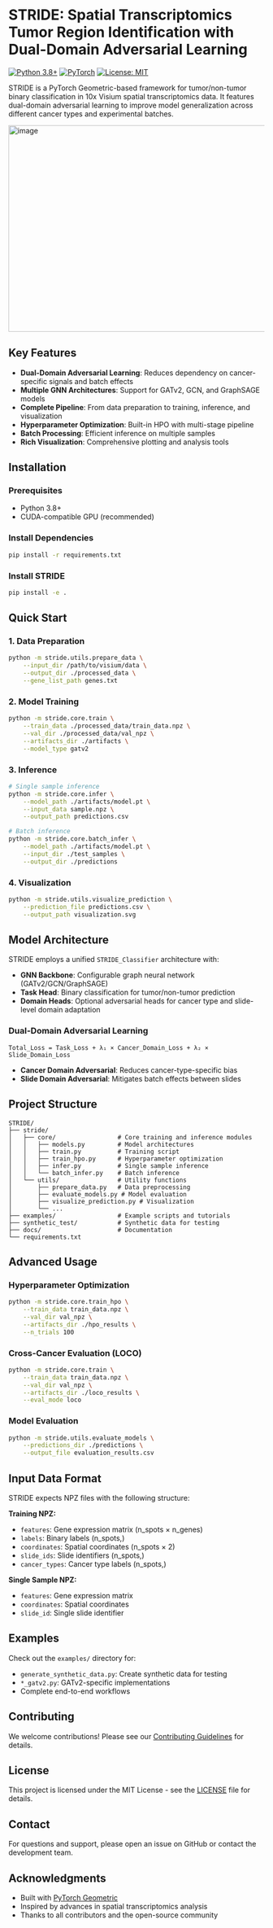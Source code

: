 # STRIDE: Spatial Transcriptomics Tumor Region Identification with Dual-Domain Adversarial Learning

[![Python 3.8+](https://img.shields.io/badge/python-3.8+-blue.svg)](https://www.python.org/downloads/)
[![PyTorch](https://img.shields.io/badge/PyTorch-1.9+-red.svg)](https://pytorch.org/)
[![License: MIT](https://img.shields.io/badge/License-MIT-yellow.svg)](https://opensource.org/licenses/MIT)

STRIDE is a PyTorch Geometric-based framework for tumor/non-tumor binary classification in 10x Visium spatial transcriptomics data. It features dual-domain adversarial learning to improve model generalization across different cancer types and experimental batches.

<img width="1468" height="406" alt="image" src="https://github.com/user-attachments/assets/4b2f0acf-65d9-4a81-b52d-dc33e0460e36" />


## Key Features

- **Dual-Domain Adversarial Learning**: Reduces dependency on cancer-specific signals and batch effects
- **Multiple GNN Architectures**: Support for GATv2, GCN, and GraphSAGE models
- **Complete Pipeline**: From data preparation to training, inference, and visualization
- **Hyperparameter Optimization**: Built-in HPO with multi-stage pipeline
- **Batch Processing**: Efficient inference on multiple samples
- **Rich Visualization**: Comprehensive plotting and analysis tools

## Installation

### Prerequisites

- Python 3.8+
- CUDA-compatible GPU (recommended)

### Install Dependencies

```bash
pip install -r requirements.txt
```

### Install STRIDE

```bash
pip install -e .
```

## Quick Start

### 1. Data Preparation

```bash
python -m stride.utils.prepare_data \
    --input_dir /path/to/visium/data \
    --output_dir ./processed_data \
    --gene_list_path genes.txt
```

### 2. Model Training

```bash
python -m stride.core.train \
    --train_data ./processed_data/train_data.npz \
    --val_dir ./processed_data/val_npz \
    --artifacts_dir ./artifacts \
    --model_type gatv2
```

### 3. Inference

```bash
# Single sample inference
python -m stride.core.infer \
    --model_path ./artifacts/model.pt \
    --input_data sample.npz \
    --output_path predictions.csv

# Batch inference
python -m stride.core.batch_infer \
    --model_path ./artifacts/model.pt \
    --input_dir ./test_samples \
    --output_dir ./predictions
```

### 4. Visualization

```bash
python -m stride.utils.visualize_prediction \
    --prediction_file predictions.csv \
    --output_path visualization.svg
```

## Model Architecture

STRIDE employs a unified `STRIDE_Classifier` architecture with:

- **GNN Backbone**: Configurable graph neural network (GATv2/GCN/GraphSAGE)
- **Task Head**: Binary classification for tumor/non-tumor prediction
- **Domain Heads**: Optional adversarial heads for cancer type and slide-level domain adaptation

### Dual-Domain Adversarial Learning

```
Total_Loss = Task_Loss + λ₁ × Cancer_Domain_Loss + λ₂ × Slide_Domain_Loss
```

- **Cancer Domain Adversarial**: Reduces cancer-type-specific bias
- **Slide Domain Adversarial**: Mitigates batch effects between slides

## Project Structure

```
STRIDE/
├── stride/
│   ├── core/                 # Core training and inference modules
│   │   ├── models.py         # Model architectures
│   │   ├── train.py          # Training script
│   │   ├── train_hpo.py      # Hyperparameter optimization
│   │   ├── infer.py          # Single sample inference
│   │   └── batch_infer.py    # Batch inference
│   └── utils/                # Utility functions
│       ├── prepare_data.py   # Data preprocessing
│       ├── evaluate_models.py # Model evaluation
│       ├── visualize_prediction.py # Visualization
│       └── ...
├── examples/                 # Example scripts and tutorials
├── synthetic_test/           # Synthetic data for testing
├── docs/                     # Documentation
└── requirements.txt
```

## Advanced Usage

### Hyperparameter Optimization

```bash
python -m stride.core.train_hpo \
    --train_data train_data.npz \
    --val_dir val_npz \
    --artifacts_dir ./hpo_results \
    --n_trials 100
```

### Cross-Cancer Evaluation (LOCO)

```bash
python -m stride.core.train \
    --train_data train_data.npz \
    --val_dir val_npz \
    --artifacts_dir ./loco_results \
    --eval_mode loco
```

### Model Evaluation

```bash
python -m stride.utils.evaluate_models \
    --predictions_dir ./predictions \
    --output_file evaluation_results.csv
```

## Input Data Format

STRIDE expects NPZ files with the following structure:

**Training NPZ:**
- `features`: Gene expression matrix (n_spots × n_genes)
- `labels`: Binary labels (n_spots,)
- `coordinates`: Spatial coordinates (n_spots × 2)
- `slide_ids`: Slide identifiers (n_spots,)
- `cancer_types`: Cancer type labels (n_spots,)

**Single Sample NPZ:**
- `features`: Gene expression matrix
- `coordinates`: Spatial coordinates
- `slide_id`: Single slide identifier

## Examples

Check out the `examples/` directory for:
- `generate_synthetic_data.py`: Create synthetic data for testing
- `*_gatv2.py`: GATv2-specific implementations
- Complete end-to-end workflows


## Contributing

We welcome contributions! Please see our [Contributing Guidelines](CONTRIBUTING.md) for details.

## License

This project is licensed under the MIT License - see the [LICENSE](LICENSE) file for details.

## Contact

For questions and support, please open an issue on GitHub or contact the development team.

## Acknowledgments

- Built with [PyTorch Geometric](https://pytorch-geometric.readthedocs.io/)
- Inspired by advances in spatial transcriptomics analysis
- Thanks to all contributors and the open-source community
